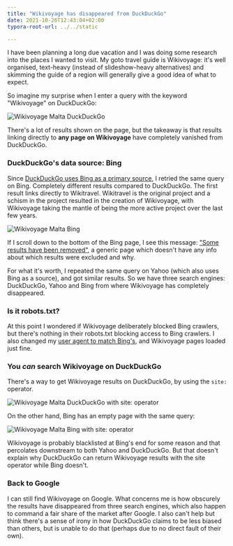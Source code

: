 ```yaml
---
title: "Wikivoyage has disappeared from DuckDuckGo"
date: 2021-10-26T12:43:04+02:00
typora-root-url: ../../static

---
```


I have been planning a long due vacation and I was doing some research into the places I wanted to visit. My goto travel guide is Wikivoyage: it's well organised, text-heavy (instead of slideshow-heavy alternatives) and skimming the guide of a region will generally give a good idea of what to expect.

So imagine my surprise when I enter a query with the keyword "Wikivoyage" on DuckDuckGo:

![Wikivoyage Malta DuckDuckGo](/images/2021/wikivoyage-ddg.png)

There's a lot of results shown on the page, but the takeaway is that results linking directly to **any page on Wikivoyage** have completely vanished from DuckDuckGo.

### DuckDuckGo's data source: Bing

Since [DuckDuckGo uses Bing as a primary source](https://help.duckduckgo.com/duckduckgo-help-pages/results/sources/), I retried the same query on Bing. Completely different results compared to DuckDuckGo. The first result links directly to Wikitravel. Wikitravel is the original project and a schism in the project resulted in the creation of Wikivoyage, with Wikivoyage taking the mantle of being the more active project over the last few years.

![Wikivoyage Malta Bing](/images/2021/wikivoyage-bing.png)


If I scroll down to the bottom of the Bing page, I see this message: ["Some results have been removed"](http://go.microsoft.com/fwlink/?LinkID=617350), a generic page which doesn't have any info about which results were excluded and why.

For what it's worth, I repeated the same query on Yahoo (which also uses Bing as a source), and got similar results. So we have three search engines: DuckDuckGo, Yahoo and Bing from where Wikivoyage has completely disappeared.

### Is it robots.txt?

At this point I wondered if Wikivoyage deliberately blocked Bing crawlers, but there's nothing in their robots.txt blocking access to Bing crawlers. I also changed my [user agent to match Bing's](https://www.bing.com/webmasters/help/which-crawlers-does-bing-use-8c184ec0), and Wikivoyage pages loaded just fine.

### You *can* search Wikivoyage on DuckDuckGo

There's a way to get Wikivoyage results on DuckDuckGo, by using the `site:` operator.

![Wikivoyage Malta DuckDuckGo with site: operator](/images/2021/ddg-wikivoyage-site-operator.png)

On the other hand, Bing has an empty page with the same query:

![Wikivoyage Malta Bing with site: operator](/images/2021/bing-wikivoyage-site-operator.png)

Wikivoyage is probably blacklisted at Bing's end for some reason and that percolates downstream to both Yahoo and DuckDuckGo. But that doesn't explain why DuckDuckGo can return Wikivoyage results with the site operator while Bing doesn't.

### Back to Google

I can still find Wikivoyage on Google. What concerns me is how obscurely the results have disappeared from three search engines, which also happen to command a fair share of the market after Google. I also can't help but think there's a sense of irony in how DuckDuckGo claims to be less biased than others, but is unable to do that (perhaps due to no direct fault of their own).
